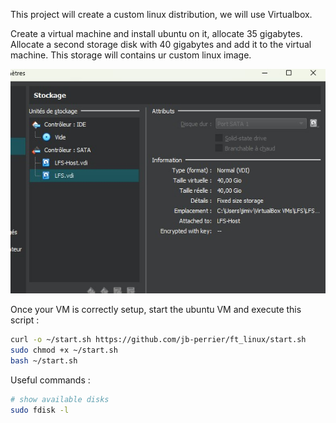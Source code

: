 This project will create a custom linux distribution, we will use Virtualbox.

Create a virtual machine and install ubuntu on it, allocate 35 gigabytes.
Allocate a second storage disk with 40 gigabytes and add it to the virtual machine.
This storage will contains ur custom linux image.

![Virtualbox storage](https://github.com/jb-perrier/ft_linux/blob/main/virtualbox-storage.jpg?raw=true)

Once your VM is correctly setup, start the ubuntu VM and execute this script :

```sh
curl -o ~/start.sh https://github.com/jb-perrier/ft_linux/start.sh
sudo chmod +x ~/start.sh
bash ~/start.sh
```

Useful commands :
```sh
# show available disks
sudo fdisk -l
```